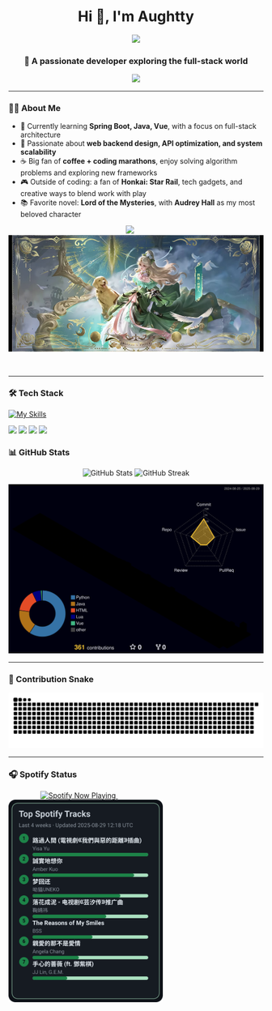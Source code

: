 <!-- Profile Header -->
<h1 align="center">Hi 👋, I'm Aughtty</h1>
<p align="center">
  <img src="https://komarev.com/ghpvc/?username=Aughtty&color=red&style=flat-square" />
</p>
<h3 align="center">🚀 A passionate developer exploring the full-stack world</h3>

<p align="center">
  <img src="https://readme-typing-svg.herokuapp.com?size=22&center=true&vCenter=true&width=500&lines=Welcome+to+my+GitHub!;Full-stack+developer+in+progress;Love+code,+coffee+and+creativity" />
</p>



---

### 🧑‍💻 About Me
- 🌱 Currently learning **Spring Boot, Java, Vue**, with a focus on full-stack architecture
- 💬 Passionate about **web backend design, API optimization, and system scalability**
- ☕ Big fan of **coffee + coding marathons**, enjoy solving algorithm problems and exploring new frameworks
- 🎮 Outside of coding: a fan of **Honkai: Star Rail**, tech gadgets, and creative ways to blend work with play
- 📚 Favorite novel: **Lord of the Mysteries**, with **Audrey Hall** as my most beloved character


<!-- Daily Quote & Hobby Side by Side -->
<p align="center">
  <img src="https://quotes-github-readme.vercel.app/api?type=vercel&theme=light" height="230">
  &nbsp;&nbsp;&nbsp;&nbsp;&nbsp; <!-- 这里是空格，数量可调 -->
  <img src="https://raw.githubusercontent.com/Aughtty/Aughtty/main/assets/Aufrey_Hall_4824x2160.jpg" height="230">
</p>
<!-- 用这个清除浮动，避免后续内容被图片环绕 -->
<br clear="both" />



---

### 🛠️ Tech Stack
[![My Skills](https://skillicons.dev/icons?i=java,python,vue,spring,mysql,redis,nginx,git,github,linux,vscode,idea,pycharm,docker&theme=light)](https://github.com/Aughtty)
<p align="left">
   <!-- Frameworks -->
  <img src="https://img.shields.io/badge/SpringBoot-6DB33F?style=for-the-badge&logo=springboot&logoColor=white"/>
  <img src="https://img.shields.io/badge/Vue.js-4FC08D?style=for-the-badge&logo=vue.js&logoColor=white"/>
  
  <!-- Programming Languages -->
  <img src="https://img.shields.io/badge/Java-ED8B00?style=for-the-badge&logo=java&logoColor=white"/>
  <img src="https://img.shields.io/badge/Python-3776AB?style=for-the-badge&logo=python&logoColor=white"/>
  
</p>

### 📊 GitHub Stats
<p align="center">
  <!-- 设置两者粗细一样 -->
  <img src="https://github-readme-stats.vercel.app/api?username=Aughtty&show_icons=true&theme=buefy&border_color=A8A8A8&rank_icon=github" alt="GitHub Stats" height="165"/>
  <img src="https://github-readme-streak-stats.herokuapp.com/?user=Aughtty&theme=buefy" alt="GitHub Streak" height="165"/>
</p>

[![3D Contributions](https://raw.githubusercontent.com/Aughtty/Aughtty/main/profile-3d-contrib/profile-night-rainbow.svg)](https://github.com/Aughtty/Aughtty) 


---

### 🐍 Contribution Snake
<p align="center">
  <img src="https://github.com/Aughtty/Aughtty/blob/output/github-contribution-grid-snake.svg" alt="snake"/>
</p>



---
### 🎧 Spotify Status
<p align="left">
  &nbsp;&nbsp;&nbsp;&nbsp;&nbsp;&nbsp;&nbsp;&nbsp;&nbsp;&nbsp;&nbsp;&nbsp;&nbsp;&nbsp;&nbsp;
  <a href="https://spotify-github-profile.kittinanx.com/api/view.svg?uid=31dt7jfetfjlk7ko3ssjpccgovli&redirect=true">
    <img src="https://spotify-github-profile.kittinanx.com/api/view.svg?uid=31dt7jfetfjlk7ko3ssjpccgovli&cover_image=true&theme=default&show_offline=false&background_color=121212&interchange=false&bar_color=53b14f&bar_color_cover=false" 
         alt="Spotify Now Playing" height="400px"/>
  </a>
  &nbsp;&nbsp;&nbsp;&nbsp;&nbsp;&nbsp;&nbsp;&nbsp;&nbsp;&nbsp;&nbsp;&nbsp;&nbsp;&nbsp;&nbsp;&nbsp;&nbsp;&nbsp;&nbsp;&nbsp;&nbsp;&nbsp;&nbsp;&nbsp;&nbsp;&nbsp;&nbsp;&nbsp;
  <img src="https://raw.githubusercontent.com/Aughtty/Aughtty/main/spotify-top-svgs/green_small.svg" alt="My Top Spotify Tracks" height="400px"/>
</p>












